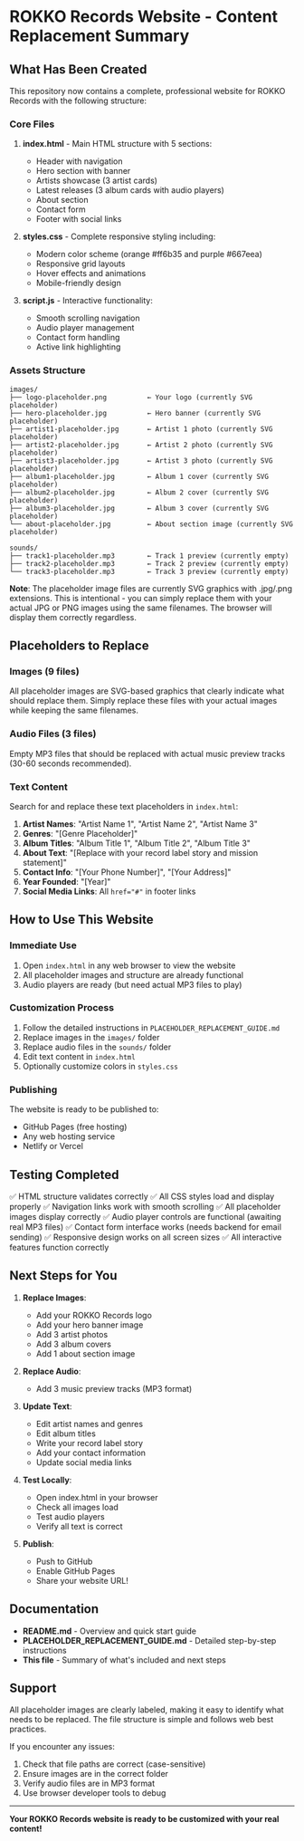 # ROKKO Records Website - Content Replacement Summary

## What Has Been Created

This repository now contains a complete, professional website for ROKKO Records with the following structure:

### Core Files
1. **index.html** - Main HTML structure with 5 sections:
   - Header with navigation
   - Hero section with banner
   - Artists showcase (3 artist cards)
   - Latest releases (3 album cards with audio players)
   - About section
   - Contact form
   - Footer with social links

2. **styles.css** - Complete responsive styling including:
   - Modern color scheme (orange #ff6b35 and purple #667eea)
   - Responsive grid layouts
   - Hover effects and animations
   - Mobile-friendly design

3. **script.js** - Interactive functionality:
   - Smooth scrolling navigation
   - Audio player management
   - Contact form handling
   - Active link highlighting

### Assets Structure

```
images/
├── logo-placeholder.png          ← Your logo (currently SVG placeholder)
├── hero-placeholder.jpg          ← Hero banner (currently SVG placeholder)
├── artist1-placeholder.jpg       ← Artist 1 photo (currently SVG placeholder)
├── artist2-placeholder.jpg       ← Artist 2 photo (currently SVG placeholder)
├── artist3-placeholder.jpg       ← Artist 3 photo (currently SVG placeholder)
├── album1-placeholder.jpg        ← Album 1 cover (currently SVG placeholder)
├── album2-placeholder.jpg        ← Album 2 cover (currently SVG placeholder)
├── album3-placeholder.jpg        ← Album 3 cover (currently SVG placeholder)
└── about-placeholder.jpg         ← About section image (currently SVG placeholder)

sounds/
├── track1-placeholder.mp3        ← Track 1 preview (currently empty)
├── track2-placeholder.mp3        ← Track 2 preview (currently empty)
└── track3-placeholder.mp3        ← Track 3 preview (currently empty)
```

**Note**: The placeholder image files are currently SVG graphics with .jpg/.png extensions. 
This is intentional - you can simply replace them with your actual JPG or PNG images 
using the same filenames. The browser will display them correctly regardless.

## Placeholders to Replace

### Images (9 files)
All placeholder images are SVG-based graphics that clearly indicate what should replace them. Simply replace these files with your actual images while keeping the same filenames.

### Audio Files (3 files)
Empty MP3 files that should be replaced with actual music preview tracks (30-60 seconds recommended).

### Text Content
Search for and replace these text placeholders in `index.html`:

1. **Artist Names**: "Artist Name 1", "Artist Name 2", "Artist Name 3"
2. **Genres**: "[Genre Placeholder]"
3. **Album Titles**: "Album Title 1", "Album Title 2", "Album Title 3"
4. **About Text**: "[Replace with your record label story and mission statement]"
5. **Contact Info**: "[Your Phone Number]", "[Your Address]"
6. **Year Founded**: "[Year]"
7. **Social Media Links**: All `href="#"` in footer links

## How to Use This Website

### Immediate Use
1. Open `index.html` in any web browser to view the website
2. All placeholder images and structure are already functional
3. Audio players are ready (but need actual MP3 files to play)

### Customization Process
1. Follow the detailed instructions in `PLACEHOLDER_REPLACEMENT_GUIDE.md`
2. Replace images in the `images/` folder
3. Replace audio files in the `sounds/` folder
4. Edit text content in `index.html`
5. Optionally customize colors in `styles.css`

### Publishing
The website is ready to be published to:
- GitHub Pages (free hosting)
- Any web hosting service
- Netlify or Vercel

## Testing Completed

✅ HTML structure validates correctly
✅ All CSS styles load and display properly
✅ Navigation links work with smooth scrolling
✅ All placeholder images display correctly
✅ Audio player controls are functional (awaiting real MP3 files)
✅ Contact form interface works (needs backend for email sending)
✅ Responsive design works on all screen sizes
✅ All interactive features function correctly

## Next Steps for You

1. **Replace Images**:
   - Add your ROKKO Records logo
   - Add your hero banner image
   - Add 3 artist photos
   - Add 3 album covers
   - Add 1 about section image

2. **Replace Audio**:
   - Add 3 music preview tracks (MP3 format)

3. **Update Text**:
   - Edit artist names and genres
   - Edit album titles
   - Write your record label story
   - Add your contact information
   - Update social media links

4. **Test Locally**:
   - Open index.html in your browser
   - Check all images load
   - Test audio players
   - Verify all text is correct

5. **Publish**:
   - Push to GitHub
   - Enable GitHub Pages
   - Share your website URL!

## Documentation

- **README.md** - Overview and quick start guide
- **PLACEHOLDER_REPLACEMENT_GUIDE.md** - Detailed step-by-step instructions
- **This file** - Summary of what's included and next steps

## Support

All placeholder images are clearly labeled, making it easy to identify what needs to be replaced. The file structure is simple and follows web best practices.

If you encounter any issues:
1. Check that file paths are correct (case-sensitive)
2. Ensure images are in the correct folder
3. Verify audio files are in MP3 format
4. Use browser developer tools to debug

---

**Your ROKKO Records website is ready to be customized with your real content!**
